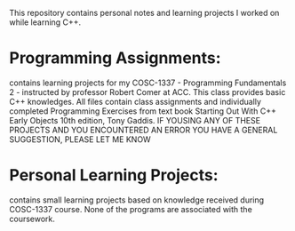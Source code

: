 This repository contains personal notes and learning projects I worked on while learning C++.

# Programming Assignments:
contains learning projects for my COSC-1337 - Programming Fundamentals 2 - instructed by professor Robert Comer at ACC. This class provides basic C++ knowledges. All files contain class assignments and individually completed Programming Exercises from text book Starting Out With C++ Early Objects 10th edition, Tony Gaddis.
IF YOUSING ANY OF THESE PROJECTS AND YOU ENCOUNTERED AN ERROR YOU HAVE A GENERAL SUGGESTION, PLEASE LET ME KNOW

# Personal Learning Projects:
contains small learning projects based on knowledge received during COSC-1337 course. None of the programs are associated with the coursework. 
